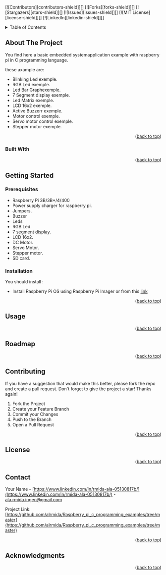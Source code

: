 <!-- Improved compatibility of back to top link: See: https://github.com/othneildrew/Best-README-Template/pull/73 -->
<a name="readme-top"></a>
<!--
*** Thanks for checking out the Best-README-Template. If you have a suggestion
*** that would make this better, please fork the repo and create a pull request
*** or simply open an issue with the tag "enhancement".
*** Don't forget to give the project a star!
*** Thanks again! Now go create something AMAZING! :D
-->



<!-- PROJECT SHIELDS -->
<!--
*** I'm using markdown "reference style" links for readability.
*** Reference links are enclosed in brackets [ ] instead of parentheses ( ).
*** See the bottom of this document for the declaration of the reference variables
*** for contributors-url, forks-url, etc. This is an optional, concise syntax you may use.
*** https://www.markdownguide.org/basic-syntax/#reference-style-links
-->
[![Contributors][contributors-shield]][]
[![Forks][forks-shield]][]
[![Stargazers][stars-shield]][]
[![Issues][issues-shield]][]
[![MIT License][license-shield]][]
[![LinkedIn][linkedin-shield]][]



<!-- PROJECT LOGO -->


<!-- TABLE OF CONTENTS -->
<details>
  <summary>Table of Contents</summary>
  <ol>
    <li>
      <a href="#about-the-project">About The Project</a>
      <ul>
        <li><a href="#built-with">Built With</a></li>
      </ul>
    </li>
    <li>
      <a href="#getting-started">Getting Started</a>
      <ul>
        <li><a href="#prerequisites">Prerequisites</a></li>
        <li><a href="#installation">Installation</a></li>
      </ul>
    </li>
    <li><a href="#usage">Usage</a></li>
    <li><a href="#roadmap">Roadmap</a></li>
    <li><a href="#contributing">Contributing</a></li>
    <li><a href="#license">License</a></li>
    <li><a href="#contact">Contact</a></li>
    <li><a href="#acknowledgments">Acknowledgments</a></li>
  </ol>
</details>



<!-- ABOUT THE PROJECT -->
## About The Project

You find here a basic embedded systemapplication example with raspberry pi in C programming language.

these axample are:
* Blinking Led exemple. 
* RGB Led exemple. 
* Led Bar Graphexemple. 
* 7 Segment display exemple. 
* Led Matrix exemple. 
* LCD 16x2 exemple. 
* Active Buzzerr exemple. 
* Motor control exemple. 
* Servo motor control exemple. 
* Stepper motor exemple. 


<p align="right">(<a href="#readme-top">back to top</a>)</p>



### Built With

<p align="right">(<a href="#readme-top">back to top</a>)</p>



<!-- GETTING STARTED -->
## Getting Started

### Prerequisites
* Raspberry Pi 3B/3B+/4/400 
* Power supply charger for raspberry pi. 
* Jumpers. 
* Buzzer 
* Leds 
* RGB Led. 
* 7 segment display. 
* LCD 16x2.
* DC Motor. 
* Servo Motor. 
* Stepper motor. 
* SD card. 

### Installation
You should install : 
* Install Raspberry Pi OS using Raspberry Pi Imager or from this [link](https://www.raspberrypi.com/software/operating-systems/)

<p align="right">(<a href="#readme-top">back to top</a>)</p>



<!-- USAGE EXAMPLES -->
## Usage

<p align="right">(<a href="#readme-top">back to top</a>)</p>



<!-- ROADMAP -->
## Roadmap


<p align="right">(<a href="#readme-top">back to top</a>)</p>



<!-- CONTRIBUTING -->
## Contributing

If you have a suggestion that would make this better, please fork the repo and create a pull request.
Don't forget to give the project a star! Thanks again!

1. Fork the Project
2. Create your Feature Branch 
3. Commit your Changes
4. Push to the Branch 
5. Open a Pull Request

<p align="right">(<a href="#readme-top">back to top</a>)</p>



<!-- LICENSE -->
## License


<p align="right">(<a href="#readme-top">back to top</a>)</p>



<!-- CONTACT -->
## Contact

Your Name - [https://www.linkedin.com/in/rmida-ala-05130817b/](https://www.linkedin.com/in/rmida-ala-05130817b/) - ala.rmida.ingen@gmail.com

Project Link: [https://github.com/alrmida/Raspberry_pi_c_programming_examples/tree/master](https://github.com/alrmida/Raspberry_pi_c_programming_examples/tree/master)

<p align="right">(<a href="#readme-top">back to top</a>)</p>



<!-- ACKNOWLEDGMENTS -->
## Acknowledgments


<p align="right">(<a href="#readme-top">back to top</a>)</p>



<!-- MARKDOWN LINKS & IMAGES -->
<!-- https://www.markdownguide.org/basic-syntax/#reference-style-links -->

